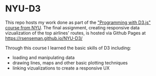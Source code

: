 # NYU-D3

This repo hosts my work done as part of the ["Programming with D3.js" course from NYU](https://www.coursera.org/learn/information-visualization-programming-d3js/). The final assignment, creating responsive data vizualization of the top airlines' routes, is hosted via Github Pages at https://rsenseman.github.io/NYU-D3/

Through this course I learned the basic skills of D3 including:
* loading and manipulating data
* drawing lines, maps and other basic plotting techniques
* linking vizualizations to create a responsive UX
